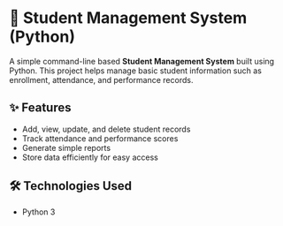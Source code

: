 # 📘 Student Management System (Python)

A simple command-line based **Student Management System** built using Python. This project helps manage basic student information such as enrollment, attendance, and performance records.

## ✨ Features

- Add, view, update, and delete student records
- Track attendance and performance scores
- Generate simple reports
- Store data efficiently for easy access

## 🛠 Technologies Used

- Python 3
